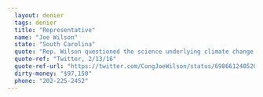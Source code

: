 ```yaml
---
  layout: denier
  tags: denier
  title: "Representative"
  name: "Joe Wilson"
  state: "South Carolina"
  quote: "Rep. Wilson questioned the science underlying climate change on Twitter: \"Interesting article about the 'facts' concerning climate change.\" The article Wilson shared was from The Daily Caller and was titled \"300 Scientists Want NOAA to Stop Hiding Its Global Warming Data.\""
  quote-ref: "Twitter, 2/13/16"
  quote-ref-url: "https://twitter.com/CongJoeWilson/status/698661240520839168"
  dirty-money: "$97,150"
  phone: "202-225-2452"
---
```

